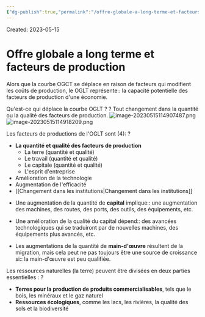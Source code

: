 ```yaml
---
{"dg-publish":true,"permalink":"/offre-globale-a-long-terme-et-facteurs-de-production/","tags":["economy","gardenEntry","gardenEntry","gardenEntry","gardenEntry","gardenEntry","gardenEntry","gardenEntry","gardenEntry","gardenEntry"]}
---
```


Created: 2023-05-15

# Offre globale a long terme et facteurs de production
Alors que la courbe OGCT se déplace en raison de facteurs qui modifient les coûts de production, le OGLT représente:: la capacité potentielle des facteurs de production d'une économie.
<!--SR:!2023-07-31,9,130-->

Qu'est-ce qui déplace la courbe OGLT ?
?
Tout changement dans la quantité ou la qualité des facteurs de production.
![image-20230515114907487.png](/img/user/assets/Offre%20globale%20a%20long%20terme%20et%20facteurs%20de%20production/image-20230515114907487.png)![image-20230515114918209.png](/img/user/assets/Offre%20globale%20a%20long%20terme%20et%20facteurs%20de%20production/image-20230515114918209.png)
<!--SR:!2023-07-25,36,210-->

Les facteurs de productions de l'OGLT sont (4):
?
- **La quantité et qualité des facteurs de production**
	- La terre (quantité et qualité)
	- Le travail (quantité et qualité)
	- Le capitale (quantité et qualité)
	- L'esprit d'entreprise
- Amélioration de la technologie
- Augmentation de l'efficacité
- [[Changement dans les institutions\|Changement dans les institutions]]
<!--SR:!2023-07-26,15,190-->

- Une augmentation de la quantité de **capital** implique:: une augmentation des machines, des routes, des ports, des outils, des équipements, etc.
<!--SR:!2023-08-20,33,192-->
- Une amélioration de la qualité du capital dépend:: des avancées technologiques qui se traduiront par de nouvelles machines, des équipements plus avancés, etc.
<!--SR:!2023-08-18,32,192-->
- Les augmentations de la quantité de **main-d'œuvre** résultent de la migration, mais cela peut ne pas toujours être une source de croissance si:: la main-d'œuvre est peu qualifiée.
<!--SR:!2023-08-04,30,232-->

Les ressources naturelles (la terre) peuvent être divisées en deux parties essentielles :
?
- **Terres pour la production de produits commercialisables**, tels que le bois, les minéraux et le gaz naturel
- **Ressources écologiques**, comme les lacs, les rivières, la qualité des sols et la biodiversité
<!--SR:!2023-08-30,41,212-->